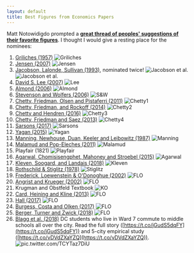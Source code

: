 ```yaml
---
layout: default
title: Best Figures from Economics Papers
---
```


Matt Notowidigdo prompted a <a href="https://twitter.com/ProfNoto/status/973319310700699649"><b>great thread of peoples' suggestions of their favorite figures</b></a>. I thought I would give a resting place for the nominees:

1. [Griliches (1957)](http://www.jstor.org/stable/1905380) ![Griliches](http://paulgp.github.io/best_figures/griliches1957.jpg)
2. [Jensen (2007)](https://academic.oup.com/qje/article-abstract/122/3/879/1879540) ![Jensen](http://paulgp.github.io/best_figures/jensen2007.jpg)
3. [Jacobson, Lalonde, Sullivan (1993)](http://www.jstor.org/stable/2117574), nominated twice! ![Jacobson et al.](http://paulgp.github.io/best_figures/JacobsonLalondeSullivan.jpg) ![Jacobson et al.](http://paulgp.github.io/best_figures/JacobsonLalondeSullivan_take2.jpg)
4. [David S. Lee (2007)](https://www.princeton.edu/~davidlee/wp/RDrand.pdf) ![Lee](http://paulgp.github.io/best_figures/LeeVoting.jpg)
5. [Almond (2006)](http://www.jstor.org/stable/10.1086/507154) ![Almond](http://paulgp.github.io/best_figures/Almond2006.jpg)
6. [Stevenson and Wolfers (2006)](https://academic.oup.com/qje/article-abstract/121/1/267/1849020) ![S&W](http://paulgp.github.io/best_figures/StevensonWolfers.jpg)
7. [Chetty, Friedman, Olsen and Pistaferri (2011)](https://academic.oup.com/qje/article-abstract/126/2/749/1870394) ![Chetty1](http://paulgp.github.io/best_figures/ChettyFriedmanOlsenPistaferri.jpg)
8. [Chetty, Friedman, and Rockoff (2014)](https://www.aeaweb.org/articles?id=10.1257/aer.104.9.2593) ![Chetty2](http://paulgp.github.io/best_figures/ChettyFriedmanRockoff.jpg)
9. [Chetty and Hendren (2016)](http://www.nber.org/papers/w23001) ![Chetty3](http://paulgp.github.io/best_figures/ChettyHendren.jpg)
10. [Chetty, Friedman and Saez (2013)](https://www.aeaweb.org/articles?id=10.1257/aer.103.7.2683) ![Chetty4](http://paulgp.github.io/best_figures/ChettyFriedmanSaez.jpg)
11. [Sarsons (2017)](https://www.aeaweb.org/articles?id=10.1257/aer.p20171126) ![Sarsons](http://paulgp.github.io/best_figures/Sarsons2017.jpg)
12. [Yagan (2015)](https://www.aeaweb.org/articles?id=10.1257/aer.20130098) ![Yagan](http://paulgp.github.io/best_figures/Yagan2015.jpg)
13. [Manning, Newhouse, Duan, Keeler and Leibowitz (1987)](http://www.jstor.org/stable/1804094) ![Manning](http://paulgp.github.io/best_figures/ManningNewhouseDuanKeelerLeibowitz1987.jpg)
14. [Malamud and Pop-Eleches (2011)](https://academic.oup.com/qje/article-abstract/126/2/987/1868417) ![Malamud](http://paulgp.github.io/best_figures/MalamudPopEleches.jpg)
15. Playfair (1821) ![Playfair](http://paulgp.github.io/best_figures/Playfair1821.jpg)
16. [Agarwal, Chomisisengphet, Mahoney and Stroebel (2015)](https://academic.oup.com/qje/article-abstract/130/1/111/2338025) ![Agarwal](http://paulgp.github.io/best_figures/Mahoney2014.jpg)
17. [Kleven, Soogard, and Landais (2018)](http://www.nber.org/papers/w24219) ![Kleven](http://paulgp.github.io/best_figures/KlevenSoogardLandais.jpg)
18. [Rothschild & Stiglitz (1978)](http://www.jstor.org/stable/1885326) ![Stiglitz](http://paulgp.github.io/best_figures/RothschildStiglitz.jpg)
19. [Frederick, Loewenstein & O'Donoghue (2002)](https://www.aeaweb.org/articles?id=10.1257/002205102320161311) ![FLO](http://paulgp.github.io/best_figures/FrederickLoewensteinODonoghue.jpg)
20. [Angrist and Krueger (2002)](https://academic.oup.com/qje/article-abstract/106/4/979/1873496) ![FLO](http://paulgp.github.io/best_figures/AngristKrueger.jpg)
21. Krugman and Obstfeld Textbook ![KO](http://paulgp.github.io/best_figures/KrugmanObstfeld.jpg)
22. [Card, Heining and Kline (2013)](https://academic.oup.com/qje/article-abstract/128/3/967/1848785) ![FLO](http://paulgp.github.io/best_figures/CardHeiningKline.jpg)
23. [Hall (2017)](https://www.aeaweb.org/articles?id=10.1257/aer.20141297) ![FLO](http://paulgp.github.io/best_figures/Hall.jpg)
24. [Burgess, Costa and Olken (2017)](https://economics.mit.edu/files/12732) ![FLO](http://paulgp.github.io/best_figures/BurgessCostaOlken.jpg)
25. [Berger, Turner and Zwick (2018)](http://www.ericzwick.com/fthb/stim.pdf) ![FLO](http://paulgp.github.io/best_figures/Zwick.jpg)
26. [Blagg et al. (2018)](https://www.urban.org/research/publication/road-school-how-far-students-travel-school-choice-rich-cities-denver-detroit-new-orleans-new-york-city-and-washington-dc) DC students who live in Ward 7 commute to middle schools all over the city. Read the full story ([https://t.co/jGudS5dqFY](https://t.co/jGudS5dqFY)) and 5-city empirical study ([https://t.co/vDVdZXaYZQ](https://t.co/vDVdZXaYZQ)). ![pic.twitter.com/TCYTaz7DiU](https://t.co/TCYTaz7DiU) 